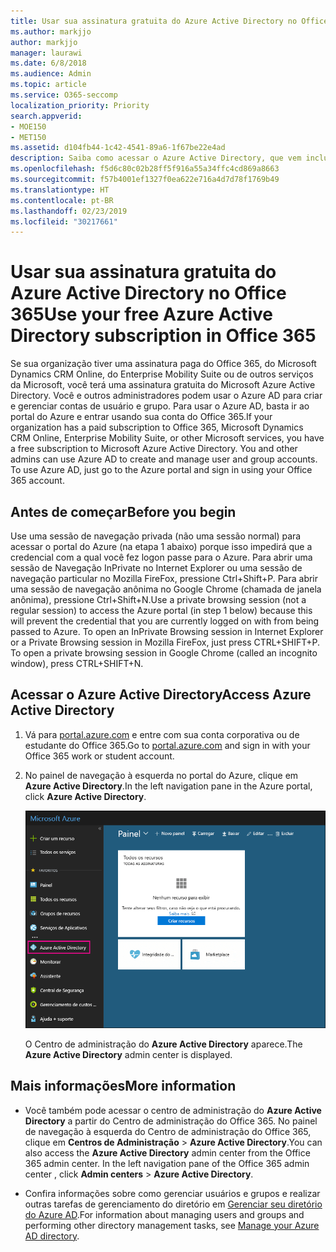 ```yaml
---
title: Usar sua assinatura gratuita do Azure Active Directory no Office 365
ms.author: markjjo
author: markjjo
manager: laurawi
ms.date: 6/8/2018
ms.audience: Admin
ms.topic: article
ms.service: O365-seccomp
localization_priority: Priority
search.appverid:
- MOE150
- MET150
ms.assetid: d104fb44-1c42-4541-89a6-1f67be22e4ad
description: Saiba como acessar o Azure Active Directory, que vem incluído na assinatura paga de sua organização para o Office 365.
ms.openlocfilehash: f5d6c80c02b28ff5f916a55a34ffc4cd869a8663
ms.sourcegitcommit: f57b4001ef1327f0ea622e716a4d7d78f1769b49
ms.translationtype: HT
ms.contentlocale: pt-BR
ms.lasthandoff: 02/23/2019
ms.locfileid: "30217661"
---
```

# <a name="use-your-free-azure-active-directory-subscription-in-office-365"></a><span data-ttu-id="fa69c-103">Usar sua assinatura gratuita do Azure Active Directory no Office 365</span><span class="sxs-lookup"><span data-stu-id="fa69c-103">Use your free Azure Active Directory subscription in Office 365</span></span>

<span data-ttu-id="fa69c-p101">Se sua organização tiver uma assinatura paga do Office 365, do Microsoft Dynamics CRM Online, do Enterprise Mobility Suite ou de outros serviços da Microsoft, você terá uma assinatura gratuita do Microsoft Azure Active Directory. Você e outros administradores podem usar o Azure AD para criar e gerenciar contas de usuário e grupo. Para usar o Azure AD, basta ir ao portal do Azure e entrar usando sua conta do Office 365.</span><span class="sxs-lookup"><span data-stu-id="fa69c-p101">If your organization has a paid subscription to Office 365, Microsoft Dynamics CRM Online, Enterprise Mobility Suite, or other Microsoft services, you have a free subscription to Microsoft Azure Active Directory. You and other admins can use Azure AD to create and manage user and group accounts. To use Azure AD, just go to the Azure portal and sign in using your Office 365 account.</span></span>
  
## <a name="before-you-begin"></a><span data-ttu-id="fa69c-107">Antes de começar</span><span class="sxs-lookup"><span data-stu-id="fa69c-107">Before you begin</span></span>

<span data-ttu-id="fa69c-p102">Use uma sessão de navegação privada (não uma sessão normal) para acessar o portal do Azure (na etapa 1 abaixo) porque isso impedirá que a credencial com a qual você fez logon passe para o Azure. Para abrir uma sessão de Navegação InPrivate no Internet Explorer ou uma sessão de navegação particular no Mozilla FireFox, pressione Ctrl+Shift+P. Para abrir uma sessão de navegação anônima no Google Chrome (chamada de janela anônima), pressione Ctrl+Shift+N.</span><span class="sxs-lookup"><span data-stu-id="fa69c-p102">Use a private browsing session (not a regular session) to access the Azure portal (in step 1 below) because this will prevent the credential that you are currently logged on with from being passed to Azure. To open an InPrivate Browsing session in Internet Explorer or a Private Browsing session in Mozilla FireFox, just press CTRL+SHIFT+P. To open a private browsing session in Google Chrome (called an incognito window), press CTRL+SHIFT+N.</span></span>
  
## <a name="access-azure-active-directory"></a><span data-ttu-id="fa69c-111">Acessar o Azure Active Directory</span><span class="sxs-lookup"><span data-stu-id="fa69c-111">Access Azure Active Directory</span></span>

1. <span data-ttu-id="fa69c-112">Vá para [portal.azure.com](https://portal.azure.com) e entre com sua conta corporativa ou de estudante do Office 365.</span><span class="sxs-lookup"><span data-stu-id="fa69c-112">Go to [portal.azure.com](https://portal.azure.com) and sign in with your Office 365 work or student account.</span></span> 
    
2. <span data-ttu-id="fa69c-113">No painel de navegação à esquerda no portal do Azure, clique em **Azure Active Directory**.</span><span class="sxs-lookup"><span data-stu-id="fa69c-113">In the left navigation pane in the Azure portal, click **Azure Active Directory**.</span></span>
    
    ![Clique em Azure Active Directory no painel de navegação à esquerda no portal do Azure.](media/97d2d72f-ac20-46ab-898c-851f6009b453.png)
  
    <span data-ttu-id="fa69c-115">O Centro de administração do **Azure Active Directory** aparece.</span><span class="sxs-lookup"><span data-stu-id="fa69c-115">The **Azure Active Directory** admin center is displayed.</span></span> 
    
## <a name="more-information"></a><span data-ttu-id="fa69c-116">Mais informações</span><span class="sxs-lookup"><span data-stu-id="fa69c-116">More information</span></span>

- <span data-ttu-id="fa69c-p103">Você também pode acessar o centro de administração do **Azure Active Directory** a partir do Centro de administração do Office 365. No painel de navegação à esquerda do Centro de administração do Office 365, clique em **Centros de Administração** \> **Azure Active Directory**.</span><span class="sxs-lookup"><span data-stu-id="fa69c-p103">You can also access the **Azure Active Directory** admin center from the Office 365 admin center. In the left navigation pane of the Office 365 admin center , click **Admin centers** \> **Azure Active Directory**.</span></span>
    
- <span data-ttu-id="fa69c-119">Confira informações sobre como gerenciar usuários e grupos e realizar outras tarefas de gerenciamento do diretório em [Gerenciar seu diretório do Azure AD](https://docs.microsoft.com/azure/active-directory/active-directory-administer).</span><span class="sxs-lookup"><span data-stu-id="fa69c-119">For information about managing users and groups and performing other directory management tasks, see [Manage your Azure AD directory](https://docs.microsoft.com/azure/active-directory/active-directory-administer).</span></span>
